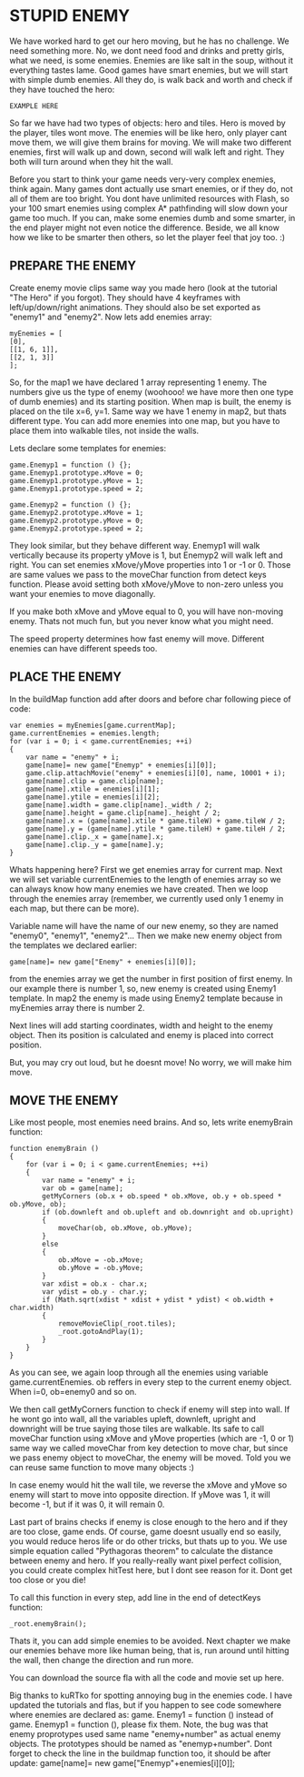 # STUPID ENEMY

We have worked hard to get our hero moving, but he has no challenge. We need something more. No, we dont need food and drinks and pretty girls, what we need, is some enemies. Enemies are like salt in the soup, without it everything tastes lame. Good games have smart enemies, but we will start with simple dumb enemies. All they do, is walk back and worth and check if they have touched the hero:

```
EXAMPLE HERE
```

So far we have had two types of objects: hero and tiles. Hero is moved by the player, tiles wont move. The enemies will be like hero, only player cant move them, we will give them brains for moving. We will make two different enemies, first will walk up and down, second will walk left and right. They both will turn around when they hit the wall.

Before you start to think your game needs very-very complex enemies, think again. Many games dont actually use smart enemies, or if they do, not all of them are too bright. You dont have unlimited resources with Flash, so your 100 smart enemies using complex A* pathfinding will slow down your game too much. If you can, make some enemies dumb and some smarter, in the end player might not even notice the difference. Beside, we all know how we like to be smarter then others, so let the player feel that joy too. :)


## PREPARE THE ENEMY

Create enemy movie clips same way you made hero (look at the tutorial "The Hero" if you forgot). They should have 4 keyframes with left/up/down/right animations. They should also be set exported as "enemy1" and "enemy2". Now lets add enemies array:

```
myEnemies = [
[0],
[[1, 6, 1]],
[[2, 1, 3]]
];
```

So, for the map1 we have declared 1 array representing 1 enemy. The numbers give us the type of enemy (woohooo! we have more then one type of dumb enemies) and its starting position. When map is built, the enemy is placed on the tile x=6, y=1. Same way we have 1 enemy in map2, but thats different type. You can add more enemies into one map, but you have to place them into walkable tiles, not inside the walls.

Lets declare some templates for enemies:

```
game.Enemyp1 = function () {};
game.Enemyp1.prototype.xMove = 0;
game.Enemyp1.prototype.yMove = 1;
game.Enemyp1.prototype.speed = 2;

game.Enemyp2 = function () {};
game.Enemyp2.prototype.xMove = 1;
game.Enemyp2.prototype.yMove = 0;
game.Enemyp2.prototype.speed = 2;
```

They look similar, but they behave different way. Enemyp1 will walk vertically because its property yMove is 1, but Enemyp2 will walk left and right. You can set enemies xMove/yMove properties into 1 or -1 or 0. Those are same values we pass to the moveChar function from detect keys function. Please avoid setting both xMove/yMove to non-zero unless you want your enemies to move diagonally.

If you make both xMove and yMove equal to 0, you will have non-moving enemy. Thats not much fun, but you never know what you might need.

The speed property determines how fast enemy will move. Different enemies can have different speeds too.


## PLACE THE ENEMY

In the buildMap function add after doors and before char following piece of code:

```
var enemies = myEnemies[game.currentMap];
game.currentEnemies = enemies.length;
for (var i = 0; i < game.currentEnemies; ++i)
{
	var name = "enemy" + i;
	game[name]= new game["Enemyp" + enemies[i][0]];
	game.clip.attachMovie("enemy" + enemies[i][0], name, 10001 + i);
	game[name].clip = game.clip[name];
	game[name].xtile = enemies[i][1];
	game[name].ytile = enemies[i][2];
	game[name].width = game.clip[name]._width / 2;
	game[name].height = game.clip[name]._height / 2;
	game[name].x = (game[name].xtile * game.tileW) + game.tileW / 2;
	game[name].y = (game[name].ytile * game.tileH) + game.tileH / 2;
	game[name].clip._x = game[name].x;
	game[name].clip._y = game[name].y;
}
```

Whats happening here? First we get enemies array for current map. Next we will set variable currentEnemies to the length of enemies array so we can always know how many enemies we have created. Then we loop through the enemies array (remember, we currently used only 1 enemy in each map, but there can be more).

Variable name will have the name of our new enemy, so they are named "enemy0", "enemy1", "enemy2"... Then we make new enemy object from the templates we declared earlier:

```
game[name]= new game["Enemy" + enemies[i][0]];
```

from the enemies array we get the number in first position of first enemy. In our example there is number 1, so, new enemy is created using Enemy1 template. In map2 the enemy is made using Enemy2 template because in myEnemies array there is number 2.

Next lines will add starting coordinates, width and height to the enemy object. Then its position is calculated and enemy is placed into correct position.

But, you may cry out loud, but he doesnt move! No worry, we will make him move.


## MOVE THE ENEMY

Like most people, most enemies need brains. And so, lets write enemyBrain function:

```
function enemyBrain ()
{
	for (var i = 0; i < game.currentEnemies; ++i)
	{
		var name = "enemy" + i;
		var ob = game[name];
		getMyCorners (ob.x + ob.speed * ob.xMove, ob.y + ob.speed * ob.yMove, ob);
		if (ob.downleft and ob.upleft and ob.downright and ob.upright)
		{
			moveChar(ob, ob.xMove, ob.yMove);
		}
		else
		{
			ob.xMove = -ob.xMove;
			ob.yMove = -ob.yMove;
		}
		var xdist = ob.x - char.x;
		var ydist = ob.y - char.y;
		if (Math.sqrt(xdist * xdist + ydist * ydist) < ob.width + char.width)
		{
			removeMovieClip(_root.tiles);
			_root.gotoAndPlay(1);
		}
	}
}
```

As you can see, we again loop through all the enemies using variable game.currentEnemies. ob reffers in every step to the current enemy object. When i=0, ob=enemy0 and so on.

We then call getMyCorners function to check if enemy will step into wall. If he wont go into wall, all the variables upleft, downleft, upright and downright will be true saying those tiles are walkable. Its safe to call moveChar function using xMove and yMove properties (which are -1, 0 or 1) same way we called moveChar from key detection to move char, but since we pass enemy object to moveChar, the enemy will be moved. Told you we can reuse same function to move many objects :)

In case enemy would hit the wall tile, we reverse the xMove and yMove so enemy will start to move into opposite direction. If yMove was 1, it will become -1, but if it was 0, it will remain 0.

Last part of brains checks if enemy is close enough to the hero and if they are too close, game ends. Of course, game doesnt usually end so easily, you would reduce heros life or do other tricks, but thats up to you. We use simple equation called "Pythagoras theorem" to calculate the distance between enemy and hero. If you really-really want pixel perfect collision, you could create complex hitTest here, but I dont see reason for it. Dont get too close or you die!

To call this function in every step, add line in the end of detectKeys function:

```
_root.enemyBrain();
```

Thats it, you can add simple enemies to be avoided. Next chapter we make our enemies behave more like human being, that is, run around until hitting the wall, then change the direction and run more.

You can download the source fla with all the code and movie set up here.

 

Big thanks to kuRTko for spotting annoying bug in the enemies code. I have updated the tutorials and flas, but if you happen to see code somewhere where enemies are declared as:
game. Enemy1 = function ()
instead of game. Enemyp1 = function (), please fix them. Note, the bug was that enemy proprotypes used same name "enemy+number" as actual enemy objects. The prototypes should be named as "enemyp+number". Dont forget to check the line in the buildmap function too, it should be after update:
game[name]= new game["Enemyp"+enemies[i][0]];